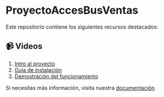 # ProyectoAccesBusVentas

Este repositorio contiene los siguientes recursos destacados:

## 📹 Videos

1. [Intro al proyecto](https://youtu.be/Zau5OU6i5pI?si=_f5YwQSQ94wVJlls)
2. [Guía de instalación](https://link-del-video-2.com)
3. [Demostración del funcionamiento](https://link-del-video-3.com)
 

Si necesitas más información, visita nuestra [documentación](https://link-a-la-documentacion.com).
